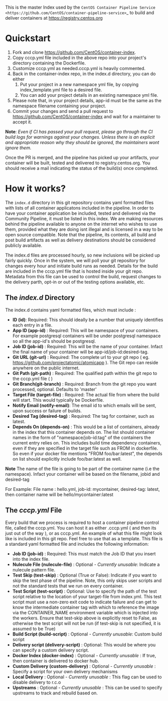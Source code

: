 This is the master Index used by the `CentOS Container Pipeline Service <https://github.com/CentOS/container-pipeline-service>`_ to build and deliver containers at https://registry.centos.org

# Quickstart

1. Fork and clone https://github.com/CentOS/container-index.
1. Copy cccp.yml file included in the above repo into your project's directory containing the Dockerfile.
1. Customize cccp.yml as needed.cccp.yml is heavily commented.
1. Back in the container-index repo, in the index.d directory, you can do either
    1. Put your project in a new namespace yml file, by copying index_template.yml file to a desired file.
    1. You can add your project details in an existing namespace yml file.
1. Please note that, in your project details, app-id must be the same as the namespace filename containing your project.
1. Commit your changes and send a pull request to https://github.com/CentOS/container-index and wait for a maintainer to accept it.

**Note**: *Even if CI has passed your pull request, please go through the CI
build logs for warnings against your changes. Unless there is an explicit and
appropriate reason why they should be ignored, the maintainers wont ignore
them.*

Once the PR is merged, and the pipeline has picked up your artifacts, your
container will be built, tested and delivered to registry.centos.org. You
should receive a mail indicating the status of the build(s) once completed.


# How it works?

The ``index.d`` directory in this git repository contains yaml formatted files
with lists of all container applicatons included in the pipeline. In order to
have your container application be included, tested and delivered via the
Community Pipeline, it must be listed in this index. We are making resources
behind the pipeline available to anyone on the internet who wishes to use them,
provided what they are doing isnt illegal and is licensed in a way to be
open source compatible. Note that the pipeline, its contents, all build and
post build artifacts as well as delivery destinations should be considered
publicly available.

The index.d files are processed hourly, so new inclusions will be picked up
fairly quickly. Once in the system, we will poll your git repository for
changes every hour and initiate build runs as needed. Details for the build
are included in the cccp.yml file that is hosted inside your git repo.
Metadata from this file can be used to control the build, request changes to
the delivery parth, opt-in or out of the testing options available, etc.

## The *index.d* Directory

The index.d contains yaml formatted files, which must include :

- **ID (id)**: Required: This should ideally be a number that uniquely identifies each entry in a file.
- **App ID (app-id)** : Required: This will be namespace of your containers. For example postgresql containers will be under postgresql namespace so all the app-id's should be postgresql.
- **Job ID (job-id)** : Required: This will be the name of your container. Infact the final name of your container will be app-id/job-id:desired-tag.
- **Git URL (git-url)** : Required: The complete url to your git repo ( eg. https://github.com/projectatomic/atomicapp ). The Git repo can reside anywhere on the public internet.
- **Git Path (git-path)** : Required: The qualified path within the git repo to the cccp.yml file ( )
- **Git Branch(git-branch)** : Required: Branch from the git repo you want processed, optional. Defaults to 'master'
- **Target File (target-file)** : Required: The actual file from where the build will start. This would typically be Dockerfile.
- **Notify Email (notify-email)**: The email id to which emails will be sent, upon success or failure of builds.
- **Desired Tag (desired-tag)** : Required: The tag for container, such as latest.
- **Depends On (depends-on)** : This would be a list of containers, already in the index that this container depends on. The list should container names in the form of "namespace/job-id:tag" of the containers the current entry relies on. This includes build time dependency containers, even if they are specified in the target file such as FROM in dockerfile. So even if your docker file mentions "FROM foo/bar:latest", the depends on list should explicitly include foo/bar:latest as well.

**Note** The name of the file is going to be part of the container name (i.e the namespace). Infact your container will be based on the filename, jobid and desired-tag

For Example: File name :  hello.yml, job-id: mycontainer, desired-tag: latest, then container name will be hello/mycontainer:latest

## The *cccp.yml* File

Every build that we process is required to host a container pipeline control file, called the cccp.yml. You can host it as either .cccp.yml ( and then its just out of the way ), or as cccp.yml. An example of what this file might look like is included in this git repo. Feel free to use that as a template. This file is a standard yaml formatted file and includes the following information:

- **Job ID (job-id)** : Required: This must match the Job ID that you insert into the index file.
- **Nulecule File (nulecule-file)** : Optional - *Currently unusable*: Indicate a nulecule pattern file.
- **Test Skip (test-skip)** : Optional (True or False): Indicate if you want to skip the test phase of the pipeline. Note, this only skips user scripts and not the standard tests that we run on every container.
- **Test Script (test-script)** : Optional: Use to specify the path of the test script relative to the location of your target-file from index.yml. This test script must use a non-zero exit code to indicate failure and can get to know the intermediate container tag with which to reference the image via the CONTAINER_NAME environment variable which is injected into the workers. Ensure that test-skip above is explicitly reset to False, as otherwise the test script will not be run (if test-skip is not specified, it is assumed to be True)
- **Build Script (build-script)** : Optional - *Currently unusable*: Custom build script
- **Delivery script (delivery-script)** : Optional: This would be where you can specify a custom delivery script.
- **Docker Index (docker-index)** : Optional - *Currently unusable* : If true, then container is delivered to docker hub.
- **Custom Delivery (custom-delivery)** : Optional - *Currently unusable* : Specify a script for your own delivery mechanisms
- **Local Delivery** : Optional - *Currently unusable* : This flag can be used to disable delivery to r.c.o
- **Upstreams** : Optional - *Currently unusable* : This can be used to specify upstreams to track and rebuild based on.
